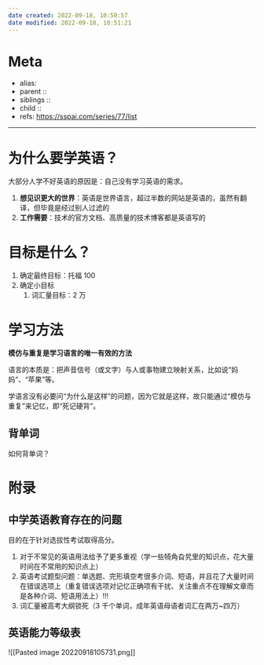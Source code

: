 ```yaml
---
date created: 2022-09-18, 10:50:57
date modified: 2022-09-18, 10:51:21
---
```


# Meta

- alias:
- parent ::
- siblings ::
- child ::
- refs: https://sspai.com/series/77/list

---

# 为什么要学英语？

大部分人学不好英语的原因是：自己没有学习英语的需求。

1. **想见识更大的世界**：英语是世界语言，超过半数的网站是英语的，虽然有翻译，但毕竟是经过别人过滤的
2. **工作需要**：技术的官方文档、高质量的技术博客都是英语写的

# 目标是什么？

1. 确定最终目标：托福 100
2. 确定小目标
    1. 词汇量目标：2 万

# 学习方法

**模仿与重复是学习语言的唯一有效的方法**

语言的本质是：把声音信号（或文字）与人或事物建立映射关系，比如说“妈妈”、“苹果”等。

学语言没有必要问“为什么是这样”的问题，因为它就是这样，故只能通过“模仿与重复”来记忆，即“死记硬背”。

## 背单词



如何背单词？



# 附录

## 中学英语教育存在的问题

目的在于针对选拔性考试取得高分。

1. 对于不常见的英语用法给予了更多重视（学一些犄角旮旯里的知识点，花大量时间在不常用的知识点上）
2. 英语考试题型问题：单选题、完形填空考很多介词、短语，并且花了大量时间在错误选项上（重复错误选项对记忆正确项有干扰、关注重点不在理解文章而是各种介词、短语用法上）!!!
3. 词汇量被高考大纲锁死（3 千个单词，成年英语母语者词汇在两万~四万）

## 英语能力等级表
![[Pasted image 20220918105731.png]]